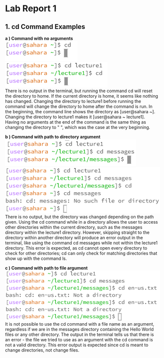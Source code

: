 # Lab Report 1 
## 1. cd Command Examples
**a ) Command with no arguments**  
![Image](CDnoarguments.PNG)  
![Image](CDnoargumentschange.PNG)  
There is no output in the terminal, but running the command cd will reset the directory to home. If the current directory is home, it seems like nothing has changed. Changing the directory to lecture1 before running the command will change the directory to home after the command is run. In the beginning, the command line shows the directory as [user@sahara ~]. Changing the directory to lecture1 makes it [user@sahara ~ lecture1]. Having no arguments at the end of the command is the same thing as changing the directory to " ", which was the case at the very beginning.


**b ) Command with path to directory argument**  
![Image](CDdirectory.PNG)  
![Image](cdDirectoryError.png)  
There is no output, but the directory was changed depending on the path given. Using the cd command while in a directory allows the user to access other directories within the current directory, such as the messages directory within the lecture1 directory. However, skipping straight to the directory within another directory will produce an error output in the terminal, like using the command cd messages while not within the lecture1 directory. This error is expected, as cd cannot open every directory to check for other directories; cd can only check for matching directories that show up with the command ls.

**c ) Command with path to file argument**  
![Image](cdFile.png)  
It is not possible to use the cd command with a file name as an argument, regardless if we are in the messages directory containing the Hello World files or any other directory. The output in the terminal tells us that there is an error - the file we tried to use as an argument with the cd command is not a valid directory. This error output is expected since cd is meant to change directories, not change files. 


